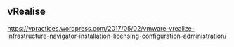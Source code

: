 ## vRealise 
https://vpractices.wordpress.com/2017/05/02/vmware-vrealize-infrastructure-navigator-installation-licensing-configuration-administration/
